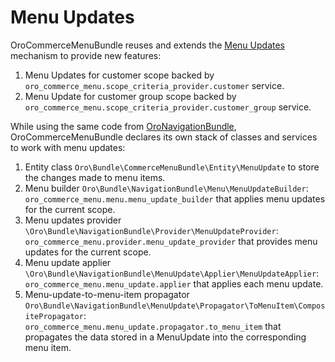 <a id="bundle-docs-commerce-commerce-menu-bundle-menu-updates"></a>

# Menu Updates

OroCommerceMenuBundle reuses and extends the [Menu Updates](../../platform/NavigationBundle/menu-updates.md#bundle-docs-platform-navigation-bundle-menu-updates) mechanism to provide new features:

1. Menu Updates for customer scope backed by `oro_commerce_menu.scope_criteria_provider.customer` service.
2. Menu Update for customer group scope backed by `oro_commerce_menu.scope_criteria_provider.customer_group` service.

While using the same code from <a href="https://github.com/oroinc/platform/tree/6.1/src/Oro/Bundle/NavigationBundle" target="_blank">OroNavigationBundle</a>, OroCommerceMenuBundle declares its own stack of classes and services to work with menu updates:

1. Entity class `Oro\Bundle\CommerceMenuBundle\Entity\MenuUpdate` to store the changes made to menu items.
2. Menu builder `Oro\Bundle\NavigationBundle\Menu\MenuUpdateBuilder`: `oro_commerce_menu.menu.menu_update_builder` that applies menu updates for the current scope.
3. Menu updates provider `\Oro\Bundle\NavigationBundle\Provider\MenuUpdateProvider`: `oro_commerce_menu.provider.menu_update_provider` that provides menu updates for the current scope.
4. Menu update applier `\Oro\Bundle\NavigationBundle\MenuUpdate\Applier\MenuUpdateApplier`: `oro_commerce_menu.menu_update.applier` that applies each menu update.
5. Menu-update-to-menu-item propagator `Oro\Bundle\NavigationBundle\MenuUpdate\Propagator\ToMenuItem\CompositePropagator`: `oro_commerce_menu.menu_update.propagator.to_menu_item` that propagates the data stored in a MenuUpdate into the corresponding menu item.

<!-- Frontend -->

